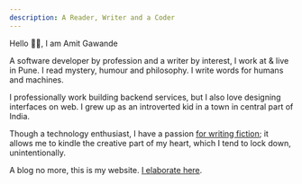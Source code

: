 ```yaml
---
description: A Reader, Writer and a Coder
---
```


Hello 👋🏽, I am Amit Gawande

A software developer by profession and a writer by interest, I work at & live in Pune. I read mystery, humour and philosophy. I write words for humans and machines.

I professionally work building backend services, but I also love designing interfaces on web. I grew up as an introverted kid in a town in central part of India. 

Though a technology enthusiast, I have a passion [for writing fiction](/fiction/); it allows me to kindle the creative part of my heart, which I tend to lock down, unintentionally.

A blog no more, this is my website. [I elaborate here](/colophon/).